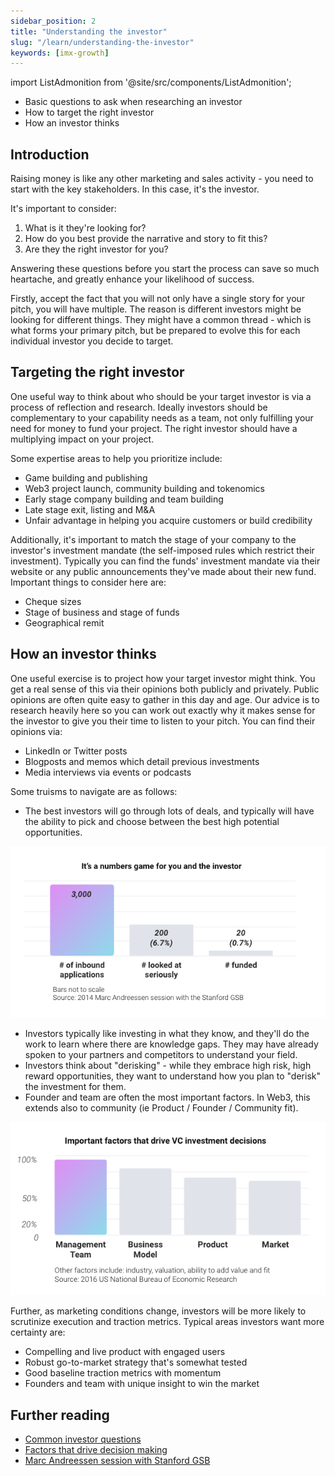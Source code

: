```yaml
---
sidebar_position: 2
title: "Understanding the investor"
slug: "/learn/understanding-the-investor"
keywords: [imx-growth]
---
```


import ListAdmonition from '@site/src/components/ListAdmonition';

<ListAdmonition>
    <ul>
        <li>Basic questions to ask when researching an investor</li>
        <li> How to target the right investor</li>
        <li> How an investor thinks </li>
     </ul>
</ListAdmonition>


## Introduction

Raising money is like any other marketing and sales activity - you need to start with the key stakeholders. In this case, it's the investor.

It's important to consider:

1. What is it they're looking for?
2. How do you best provide the narrative and story to fit this?
3. Are they the right investor for you?

Answering these questions before you start the process can save so much heartache, and greatly enhance your likelihood of success.

Firstly, accept the fact that you will not only have a single story for your pitch, you will have multiple. The reason is different investors might be looking for different things. They might have a common thread - which is what forms your primary pitch, but be prepared to evolve this for each individual investor you decide to target.

## Targeting the right investor

One useful way to think about who should be your target investor is via a process of reflection and research. Ideally investors should be complementary to your capability needs as a team, not only fulfilling your need for money to fund your project. The right investor should have a multiplying impact on your project.

Some expertise areas to help you prioritize include:

- Game building and publishing
- Web3 project launch, community building and tokenomics
- Early stage company building and team building
- Late stage exit, listing and M&A
- Unfair advantage in helping you acquire customers or build credibility

Additionally, it's important to match the stage of your company to the investor's investment mandate (the self-imposed rules which restrict their investment). Typically you can find the funds' investment mandate via their website or any public announcements they've made about their new fund. Important things to consider here are:

- Cheque sizes
- Stage of business and stage of funds
- Geographical remit

## How an investor thinks

One useful exercise is to project how your target investor might think. You get a real sense of this via their opinions both publicly and privately. Public opinions are often quite easy to gather in this day and age. Our advice is to research heavily here so you can work out exactly why it makes sense for the investor to give you their time to listen to your pitch. You can find their opinions via:

- LinkedIn or Twitter posts
- Blogposts and memos which detail previous investments
- Media interviews via events or podcasts

Some truisms to navigate are as follows:

- The best investors will go through lots of deals, and typically will have the ability to pick and choose between the best high potential opportunities.



![](../../../../static/img/learn/numbers-game.png)



- Investors typically like investing in what they know, and they'll do the work to learn where there are knowledge gaps. They may have already spoken to your partners and competitors to understand your field.
- Investors think about "derisking" - while they embrace high risk, high reward opportunities, they want to understand how you plan to "derisk" the investment for them.
- Founder and team are often the most important factors. In Web3, this extends also to community (ie Product / Founder / Community fit).



![](../../../../static/img/learn/investment-factors.png)


Further, as marketing conditions change, investors will be more likely to scrutinize execution and traction metrics. Typical areas investors want more certainty are:

- Compelling and live product with engaged users
- Robust go-to-market strategy that's somewhat tested
- Good baseline traction metrics with momentum
- Founders and team with unique insight to win the market

## Further reading
- [Common investor questions](common-investor-questions)
- [Factors that drive decision making](https://www.nber.org/digest/dec16/how-do-venture-capitalists-make-decisions)
- [Marc Andreessen session with Stanford GSB](https://www.youtube.com/watch?v=JYYsXzt1VDc)